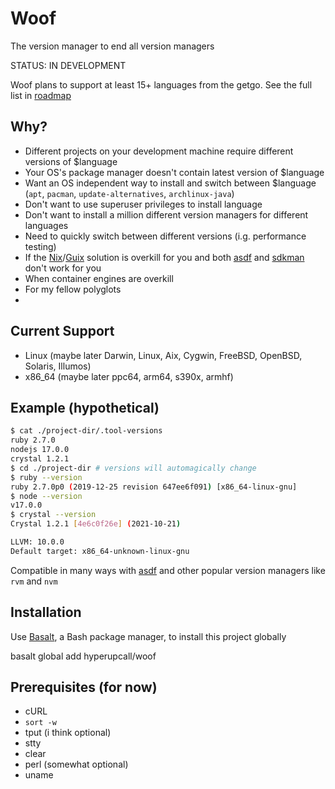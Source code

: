 # Woof

The version manager to end all version managers

STATUS: IN DEVELOPMENT

Woof plans to support at least 15+ languages from the getgo. See the full list in [roadmap](./docs/roadmap.md)

## Why?

- Different projects on your development machine require different versions of $language
- Your OS's package manager doesn't contain latest version of $language
- Want an OS independent way to install and switch between $language (`apt`, `pacman`, `update-alternatives`, `archlinux-java`)
- Don't want to use superuser privileges to install language
- Don't want to install a million different version managers for different languages
- Need to quickly switch between different versions (i.g. performance testing)
- If the [Nix](https://nixos.org)/[Guix](https://guix.gnu.org/en/download) solution is overkill for you and both [asdf](https://github.com/asdf-vm/asdf) and [sdkman](https://github.com/sdkman/sdkman-cli) don't work for you
- When container engines are overkill
- For my fellow polyglots
-
## Current Support

- Linux (maybe later Darwin, Linux, Aix, Cygwin, FreeBSD, OpenBSD, Solaris, Illumos)
- x86_64 (maybe later ppc64, arm64, s390x, armhf)

## Example (hypothetical)

```sh
$ cat ./project-dir/.tool-versions
ruby 2.7.0
nodejs 17.0.0
crystal 1.2.1
$ cd ./project-dir # versions will automagically change
$ ruby --version
ruby 2.7.0p0 (2019-12-25 revision 647ee6f091) [x86_64-linux-gnu]
$ node --version
v17.0.0
$ crystal --version
Crystal 1.2.1 [4e6c0f26e] (2021-10-21)

LLVM: 10.0.0
Default target: x86_64-unknown-linux-gnu
```

Compatible in many ways with [asdf](https://asdf-vm.com/manage/configuration.html#tool-versions) and other popular version managers like `rvm` and `nvm`

## Installation

Use [Basalt](https://github.com/hyperupcall/basalt), a Bash package manager, to install this project globally

basalt global add hyperupcall/woof

## Prerequisites (for now)

- cURL
- `sort -w`
- tput (i think optional)
- stty
- clear
- perl (somewhat optional)
- uname
